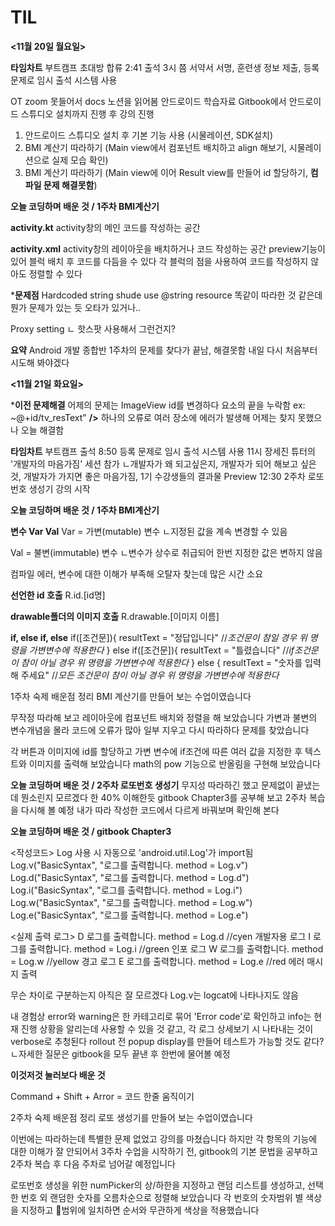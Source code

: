 # TIL

**<11월 20일 월요일>**

**타임차트**
부트캠프 초대방 합류 2:41 출석 3시 쯤
서약서 서명, 훈련생 정보 제출, 등록 문제로 임시 출석 시스템 사용

OT zoom 못들어서 docs 노션을 읽어봄
안드로이드 학습자료 Gitbook에서 안드로이드 스튜디오 설치까지 진행 후 강의 진행

1. 안드로이드 스튜디오 설치 후 기본 기능 사용 (시물레이션, SDK설치)
2. BMI 계산기 따라하기 (Main view에서 컴포넌트 배치하고 align 해보기, 시물레이션으로 실제 모습 확인)
3. BMI 계산기 따라하기 (Main view에 이어 Result view를 만들어 id 할당하기, **컴파일 문제 해결못함**)



**오늘 코딩하며 배운 것 / 1주차 BMI계산기**

**activity.kt**
activity창의 메인 코드를 작성하는 공간

**activity.xml**
activity창의 레이아웃을 배치하거나 코드 작성하는 공간
preview기능이 있어 블럭 배치 후 코드를 다듬을 수 있다
각 블럭의 점을 사용하여 코드를 작성하지 않아도 정렬할 수 있다



***문제점**
Hardcoded string shude use @string resource
똑같이 따라한 것 같은데 뭔가 문제가 있는 듯
오타가 있거나..

Proxy setting
ㄴ 핫스팟 사용해서 그런건지?



**요약**
Android 개발 종합반 1주차의 문제를 찾다가 끝남, 해결못함
내일 다시 처음부터 시도해 봐야겠다




**<11월 21일 화요일>**

***이전 문제해결**
어제의 문제는 ImageView id를 변경하다 요소의 끝을 누락함 ex: ~@+id/tv_resText" **/>**
하나의 오류로 여러 장소에 에러가 발생해 어제는 찾지 못했으나 오늘 해결함



**타임차트**
부트캠프 출석 8:50 등록 문제로 임시 출석 시스템 사용
11시 장세진 튜터의 '개발자의 마음가짐' 세션 참가
ㄴ개발자가 왜 되고싶은지, 개발자가 되어 해보고 싶은 것, 개발자가 가지면 좋은 마음가짐, 1기 수강생들의 결과물 Preview
12:30 2주차 로또번호 생성기 강의 시작



**오늘 코딩하며 배운 것 / 1주차 BMI계산기**

**변수 Var Val**
Var = 가변(mutable) 변수
ㄴ지정된 값을 계속 변경할 수 있음

Val = 불변(immutable) 변수
ㄴ변수가 상수로 취급되어 한번 지정한 값은 변하지 않음

컴파일 에러, 변수에 대한 이해가 부족해 오탈자 찾는데 많은 시간 소요

**선언한 id 호출**
R.id.[id명]

**drawable폴더의 이미지 호출**
R.drawable.[이미지 이름]

**if, else if, else**
if([조건문]){
  resultText = "정답입니다"
  //_조건문이 참일 경우 위 명령을 가변변수에 적용한다_
} else if([조건문]){
  resultText = "틀렸습니다"
  //_if조건문이 참이 아닐 경우 위 명령을 가변변수에 적용한다_
} else {
  resultText = "숫자를 입력해 주세요"
  //_모든 조건문이 참이 아닐 경우 위 명령을 가변변수에 적용한다_

1주차 숙제 배운점 정리
BMI 계산기를 만들어 보는 수업이였습니다

무작정 따라해 보고 레이아웃에 컴포넌트 배치와 정렬을 해 보았습니다
가변과 불변의 변수개념을 몰라 코드에 오류가 많아 일부 지우고 다시 따라하다 문제를 찾았습니다

각 버튼과 이미지에 id를 할당하고 가변 변수에 if조건에 따른 여러 값을 지정한 후 텍스트와 이미지를 출력해 보았습니다
math의 pow 기능으로 반올림을 구현해 보았습니다



**오늘 코딩하며 배운 것 / 2주차 로또번호 생성기**
무지성 따라하긴 했고 문제없이 끝냈는데 뭔소린지 모르겠다
한 40% 이해한듯 gitbook Chapter3를 공부해 보고 2주차 복습을 다시해 볼 예정
내가 따라 작성한 코드에서 다르게 바꿔보며 확인해 본다



**오늘 코딩하며 배운 것 / gitbook Chapter3**

<작성코드> Log 사용 시 자동으로 'android.util.Log'가 import됨
Log.v("BasicSyntax", "로그를 출력합니다. method = Log.v")
Log.d("BasicSyntax", "로그를 출력합니다. method = Log.d")
Log.i("BasicSyntax", "로그를 출력합니다. method = Log.i")
Log.w("BasicSyntax", "로그를 출력합니다. method = Log.w")
Log.e("BasicSyntax", "로그를 출력합니다. method = Log.e")

<실제 출력 로그>
 D  로그를 출력합니다. method = Log.d   //cyen      개발자용 로그
 I  로그를 출력합니다. method = Log.i   //green     인포 로그
 W  로그를 출력합니다. method = Log.w   //yellow    경고 로그
 E  로그를 출력합니다. method = Log.e   //red       에러 매시지 출력

 무슨 차이로 구분하는지 아직은 잘 모르겠다
 Log.v는 logcat에 나타나지도 않음

 내 경험상 error와 warning은 한 카테고리로 묶어 'Error code'로 확인하고
 info는 현재 진행 상황을 알리는데 사용할 수 있을 것 같고, 각 로그 상세보기 시 나타내는 것이 verbose로 추청된다
 rollout 전 popup display를 만들어 테스트가 가능할 것도 같다?
 ㄴ자세한 질문은 gitbook을 모두 끝낸 후 한번에 물어볼 예정

 

**이것저것 눌러보다 배운 것**

Command + Shift + Arror = 코드 한줄 움직이기



2주차 숙제 배운점 정리
로또 생성기를 만들어 보는 수업이였습니다

이번에는 따라하는데 특별한 문제 없었고 강의를 마쳤습니다
하지만 각 항목의 기능에 대한 이해가 잘 안되어서 3주차 수업을 시작하기 전,
gitbook의 기본 문법을 공부하고 2주차 복습 후 다음 주차로 넘어갈 예정입니다

로또번호 생성을 위한 numPicker의 상/하한을 지정하고 랜덤 리스트를 생성하고,
선택한 번호 외 랜덤한 숫자를 오름차순으로 정렬해 보았습니다
각 번호의 숫자범위 별 색상을 지정하고 범위에 일치하면 순서와 무관하게 색상을 적용했습니다







